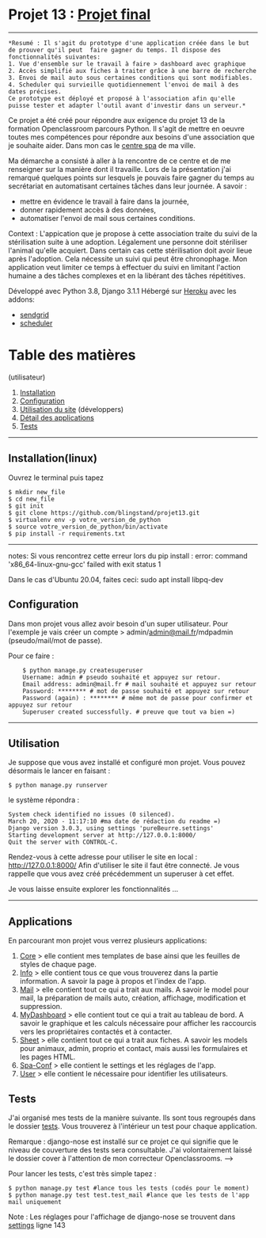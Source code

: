 # Projet 13 : [Projet final](https://spa-bergerac.herokuapp.com/spa/mydashboard/) 
*********************
    *Resumé : Il s'agit du prototype d'une application créée dans le but de prouver qu'il peut  faire gagner du temps. Il dispose des fonctionnalités suivantes:
    1. Vue d'ensemble sur le travail à faire > dashboard avec graphique
    2. Accès simplifié aux fiches à traiter grâce à une barre de recherche
    3. Envoi de mail auto sous certaines conditions qui sont modifiables. 
    4. Scheduler qui survieille quotidiennement l'envoi de mail à des dates précises.
    Ce prototype est déployé et proposé à l'association afin qu'elle puisse tester et adapter l'outil avant d'investir dans un serveur.*

Ce projet a été créé pour répondre aux exigence du projet 13 de la formation Openclassroom parcours Python. Il s'agit de mettre en oeuvre toutes mes compétences pour répondre aux besoins d'une association que je souhaite aider. Dans mon cas le [centre spa](https://www.spa24bergerac.org/) de ma ville.

Ma démarche a consisté à aller à la rencontre de ce centre et de me renseigner sur la manière dont il travaille. Lors de la présentation j'ai remarqué quelques points sur lesquels je pouvais faire gagner du temps au secrétariat en automatisant certaines tâches dans leur journée. A savoir : 
* mettre en évidence le travail à faire dans la journée, 
* donner rapidement accès à des données, 
* automatiser l'envoi de mail sous certaines conditions.

Context : L'appication que je propose à cette association traite du suivi de la stérilisation suite à une adoption. Légalement une personne doit stériliser l'animal qu'elle acquiert. Dans certain cas cette stérilisation doit avoir lieue après l'adoption. Cela nécessite un suivi qui peut être chronophage. Mon application veut limiter ce temps à effectuer du suivi en limitant l'action humaine a des tâches complexes et en la libérant des tâches répétitives. 

Développé avec Python 3.8, Django 3.1.1
Hébergé sur [Heroku](https://www.heroku.com/) avec les addons: 
* [sendgrid](https://devcenter.heroku.com/articles/sendgrid)
* [scheduler](https://devcenter.heroku.com/articles/scheduler)

# Table des matières
(utilisateur)
1. [Installation](#installation(linux))
2. [Configuration](#configuration)
3. [Utilisation du site](#utilisation)
(développers)
4. [Détail des applications](#applications)
5. [Tests](#tests)
************************************************

## Installation(linux)

Ouvrez le terminal puis tapez
    
    $ mkdir new_file
    $ cd new_file
    $ git init
    $ git clone https://github.com/blingstand/projet13.git
    $ virtualenv env -p votre_version_de_python
    $ source votre_version_de_python/bin/activate
    $ pip install -r requirements.txt
************************************************
notes:
Si vous rencontrez cette erreur lors du pip install : 
    error: command 'x86_64-linux-gnu-gcc' failed with exit status 1

Dans le cas d'Ubuntu 20.04, faites ceci: 
    sudo apt install libpq-dev

## Configuration

Dans mon projet vous allez avoir besoin d'un super utilisateur. Pour l'exemple je vais créer un 
compte > admin/admin@mail.fr/mdpadmin (pseudo/mail/mot de passe).

Pour ce faire : 

        $ python manage.py createsuperuser
        Username: admin # pseudo souhaité et appuyez sur retour.
        Email address: admin@mail.fr # mail souhaité et appuyez sur retour
        Password: ******** # mot de passe souhaité et appuyez sur retour
        Password (again) : ******** # même mot de passe pour confirmer et appuyez sur retour
        Superuser created successfully. # preuve que tout va bien =)

************************************************

## Utilisation

Je suppose que vous avez installé et configuré mon projet. Vous pouvez désormais le lancer en faisant : 

    $ python manage.py runserver

le système répondra : 

    System check identified no issues (0 silenced).
    March 20, 2020 - 11:17:10 #ma date de rédaction du readme =) 
    Django version 3.0.3, using settings 'pureBeurre.settings'
    Starting development server at http://127.0.0.1:8000/
    Quit the server with CONTROL-C.

Rendez-vous à cette adresse pour utiliser le site en local : http://127.0.0.1:8000/
Afin d'utiliser le site il faut être connecté. Je vous rappelle que vous avez créé précédemment un superuser à cet effet. 

Je vous laisse ensuite explorer les fonctionnalités ...

************************************************
## Applications

En parcourant mon projet vous verrez plusieurs applications: 
1. [Core](https://github.com/blingstand/projet13/tree/master/core) > elle contient mes templates de base ainsi que les feuilles de styles de chaque page.
2. [Info](https://github.com/blingstand/projet13/tree/master/info) > elle contient tous ce que vous trouverez dans la partie information. A savoir la page à propos et l'index de l'app.
3. [Mail](https://github.com/blingstand/projet13/tree/master/mail) > elle contient tout ce qui a trait aux mails. A savoir le model pour mail, la préparation de mails auto, création, affichage, modification et suppression.
4. [MyDashboard](https://github.com/blingstand/projet13/tree/master/mydashboard) > elle contient tout ce qui a trait au tableau de bord. A savoir le graphique et les calculs nécessaire pour afficher les raccourcis vers les propriétaires contactés et à contacter.
5. [Sheet](https://github.com/blingstand/projet13/tree/master/sheet) > elle contient tout ce qui a trait aux fiches. A savoir les models pour animaux, admin, proprio et contact, mais aussi les formulaires et les pages HTML.
6. [Spa-Conf](https://github.com/blingstand/projet13/tree/master/spa-conf) > elle contient le settings et les réglages de l'app.
7. [User](https://github.com/blingstand/projet13/tree/master/user) > elle contient le nécessaire pour identifier les utilisateurs.

## Tests

J'ai organisé mes tests de la manière suivante. Ils sont tous regroupés dans le dossier [tests](https://github.com/blingstand/projet13/tree/master/tests). Vous trouverez à l'intérieur un test pour chaque application. 

Remarque : django-nose est installé sur ce projet ce qui signifie que le niveau de couverture des tests sera consultable. J'ai volontairement laissé le dossier cover à l'attention de mon correcteur Openclassrooms.  -->

Pour lancer les tests, c'est très simple tapez : 

    $ python manage.py test #lance tous les tests (codés pour le moment)
    $ python manage.py test test.test_mail #lance que les tests de l'app mail uniquement

Note : Les réglages pour l'affichage de django-nose se trouvent dans [settings](https://github.com/blingstand/projet13/blob/master/spa-conf/settings.py) ligne 143